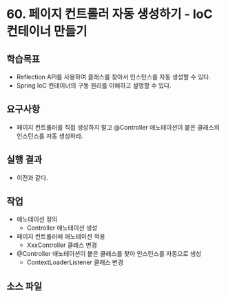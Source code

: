 # 60. 페이지 컨트롤러 자동 생성하기 - IoC 컨테이너 만들기

## 학습목표

- Reflection API를 사용하여 클래스를 찾아서 인스턴스를 자동 생성할 수 있다.
- Spring IoC 컨테이너의 구동 원리를 이해하고 설명할 수 있다.

## 요구사항

- 페이지 컨트롤러를 직접 생성하지 말고 @Controller 애노테이션이 붙은 클래스의 인스턴스를 자동 생성하라.

## 실행 결과

- 이전과 같다.

## 작업

- 애노테이션 정의 
  - Controller 애노테이션 생성
- 페이지 컨트롤러에 애노테이션 적용
  - XxxController 클래스 변경
- @Controller 애노테이션이 붙은 클래스를 찾아 인스턴스를 자동으로 생성
  - ContextLoaderListener 클래스 변경


## 소스 파일


